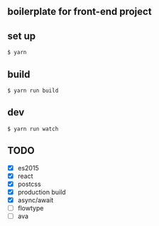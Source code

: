 ## boilerplate for front-end project

## set up

```
$ yarn
```

## build

```
$ yarn run build
```

## dev

```
$ yarn run watch
```

## TODO

- [x] es2015
- [x] react
- [x] postcss
- [x] production build
- [x] async/await
- [ ] flowtype
- [ ] ava
